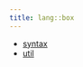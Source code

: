 ```yaml
---
title: lang::box
---
```



* [syntax](../../../Library/lang/box/syntax)
* [util](../../../Library/lang/box/util)